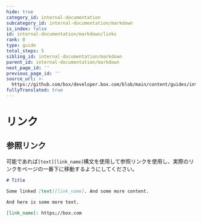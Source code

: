 ```yaml
---
hide: true
category_id: internal-documentation
subcategory_id: internal-documentation/markdown
is_index: false
id: internal-documentation/markdown/links
rank: 0
type: guide
total_steps: 5
sibling_id: internal-documentation/markdown
parent_id: internal-documentation/markdown
next_page_id: ''
previous_page_id: ''
source_url: >-
  https://github.com/box/developer.box.com/blob/main/content/guides/internal-documentation/markdown/links.md
fullyTranslated: true
---
```

<!-- does not need translation -->

# リンク

## 参照リンク

可能であれば`[text][link_name]`構文を使用して参照リンクを使用し、実際のリンクをページの一番下に移動するようにしてください。

```md
# Title

Some linked [text][link_name]. And some more content.

And here is some more text.

[link_name]: https;//box.com

```